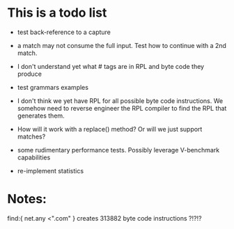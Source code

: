 # This is a todo list

- test back-reference to a capture
- a match may not consume the full input. Test how to continue with a 2nd match.
- I don't understand yet what # tags are in RPL and byte code they produce
- test grammars examples

- I don't think we yet have RPL for all possible byte code instructions. We somehow need to reverse engineer the RPL 
  compiler to find the RPL that generates them.

- How will it work with a replace() method? Or will we just support matches?
- some rudimentary performance tests. Possibly leverage V-benchmark capabilities
- re-implement statistics

# Notes:

find:{ net.any <".com" }   creates 313882 byte code instructions ?!?!?
